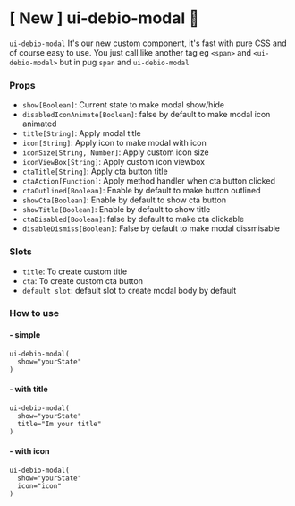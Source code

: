 # [ New ] ui-debio-modal :tada:
`ui-debio-modal` It's our new custom component, it's fast with pure CSS and of course easy to use. You just call like another tag
eg `<span>` and `<ui-debio-modal>` but in pug `span` and `ui-debio-modal`

### Props
- `show[Boolean]`: Current state to make modal show/hide
- `disabledIconAnimate[Boolean]`: false by default to make modal icon animated
- `title[String]`: Apply modal title
- `icon[String]`: Apply icon to make modal with icon
- `iconSize[String, Number]`: Apply custom icon size
- `iconViewBox[String]`: Apply custom icon viewbox
- `ctaTitle[String]`: Apply cta button title
- `ctaAction[Function]`: Apply method handler when cta button clicked
- `ctaOutlined[Boolean]`: Enable by default to make button outlined
- `showCta[Boolean]`: Enable by default to show cta button
- `showTitle[Boolean]`: Enable by default to show title
- `ctaDisabled[Boolean]`: false by default to make cta clickable
- `disableDismiss[Boolean]`: False by default to make modal dissmisable

### Slots
- `title`: To create custom title
- `cta`: To create custom cta button
- `default slot`: default slot to create modal body by default

### How to use

#### - simple
```pug
ui-debio-modal(
  show="yourState"
)
```

#### - with title
```pug
ui-debio-modal(
  show="yourState"
  title="Im your title"
)
```

#### - with icon
```pug
ui-debio-modal(
  show="yourState"
  icon="icon"
)
```
